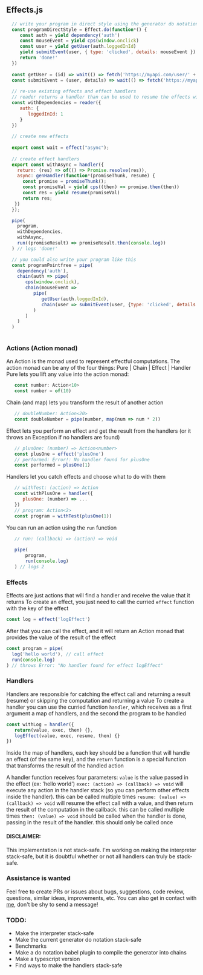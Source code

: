 ## Effects.js

```javascript
  // write your program in direct style using the generator do notation
  const programDirectStyle = Effect.do(function*() {
     const auth = yield dependency('auth')
     const mouseEvent = yield cps(window.onclick)
     const user = yield getUser(auth.loggedInId)
     yield submitEvent(user, { type: 'clicked', details: mouseEvent })
     return 'done!'
  }) 
  
  const getUser = (id) => wait(() => fetch('https://myapi.com/user/' + id))
  const submitEvent = (user, details) => wait(() => fetch('https://myapi.com/event/', { method: 'POST', body: JSON.stringify(details) }))
  
  // re-use existing effects and effect handlers
  // reader returns a handler than can be used to resume the effects with the data provided
  const withDependencies = reader({
     auth: {
        loggedInId: 1  
     }
  })
  
  // create new effects
  
  export const wait = effect("async");
  
  // create effect handlers  
  export const withAsync = handler({
    return: (res) => of(() => Promise.resolve(res)),
    async: genHandler(function*(promiseThunk, resume) {
      const promise = promiseThunk();
      const promiseVal = yield cps((then) => promise.then(then))
      const res = yield resume(promiseVal)
      return res;
   })
  });

  pipe(
    program,
    withDependencies,
    withAsync,
    run((promiseResult) => promiseResult.then(console.log))
  ) // logs 'done!'
```

```javascript
  // you could also write your program like this
  const programPointfree = pipe(
    dependency('auth'),
    chain(auth => pipe(
       cps(window.onclick), 
       chain(mouseEvent => 
          pipe(
             getUser(auth.loggedInId),
             chain(user => submitEvent(user, {type: 'clicked', details: mouseEvent}))
          )
       )
    )
  )  
  
```

### Actions (Action monad)
An Action is the monad used to represent effectful computations. 
The action monad can be any of the four things: Pure | Chain | Effect | Handler
Pure lets you lift any value into the action monad: 
```javascript
   const number: Action<10>
   const number = of(10)
```
Chain (and map) lets you transform the result of another action 
```javascript
   // doubleNumber: Action<20>
   const doubleNumber = pipe(number, map(num => num * 2))
```
Effect lets you perform an effect and get the result from the handlers (or it throws an Exception if no handlers are found)
```javascript
   // plusOne: (number) => Action<number>
   const plusOne = effect('plusOne')
   // performed: Error!: No handler found for plusOne
   const performed = plusOne(1)
```
Handlers let you catch effects and choose what to do with them
```javascript
   // withTest: (action) => Action 
   const withPlusOne = handler({
      plusOne: (number) => ...
   }) 
   // program: Action<2>
   const program = withTest(plusOne(1))
```
You can run an action using the `run` function
```javascript
   // run: (callback) => (action) => void
   
   pipe(
       program,
       run(console.log)
   ) // logs 2
```


### Effects
Effects are just actions that will find a handler and receive the value that it returns
To create an effect, you just need to call the curried `effect` function with the key of the effect
```javascript
const log = effect('logEffect')
```
After that you can call the effect, and it will return an Action monad that provides the value of the result of the effect
```javascript
const program = pipe(
  log('hello world'), // call effect
  run(console.log)
) // throws Error: "No handler found for effect logEffect"
```
### Handlers
Handlers are responsible for catching the effect call and returning a result (resume) or skipping the computation and returning a value
To create a handler you can use the curried function `handler`, which receives as a first argument a map of handlers, and the second the program to be handled
```javascript
const withLog = handler({
   return(value, exec, then) {},
   logEffect(value, exec, resume, then) {}
})
```
Inside the map of handlers, each key should be a function that will handle an effect (of the same key), and the `return` function is a special function that transforms the result of the handled action

A handler function receives four parameters: 
`value` is the value passed in the effect (ex: 'hello world')
`exec: (action) => (callback) => void` will execute any action in the handler stack (so you can perform other effects inside the handler). this can be called multiple times
`resume: (value) => (callback) => void` will resume the effect call with a value, and then return the result of the computation in the callback. this can be called multiple times
`then: (value) => void` should be called when the handler is done, passing in the result of the handler. this should only be called once


#### DISCLAIMER: 
This implementation is not stack-safe. I'm working on making the interpreter stack-safe, but it is doubtful whether or not all handlers can truly be stack-safe.

### Assistance is wanted
Feel free to create PRs or issues about bugs, suggestions, code review, questions, similar ideas, improvements, etc. You can also get in contact with <a href="https://github.com/nythrox"> me</a>, don't be shy to send a message!

### TODO:
- Make the interpreter stack-safe
- Make the current generator do notation stack-safe
- Benchmarks
- Make a do notation babel plugin to compile the generator into chains
- Make a typescript version
- Find ways to make the handlers stack-safe
